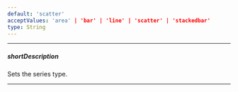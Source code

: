 ```yaml
---
default: 'scatter'
acceptValues: 'area' | 'bar' | 'line' | 'scatter' | 'stackedbar'
type: String
---
```

---
##### shortDescription
Sets the series type.

---
